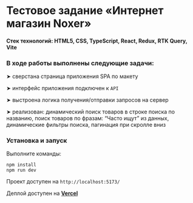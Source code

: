 # Тестовое задание «Интернет магазин Noxer»

#### Стек технологий: HTML5, CSS, TypeScript, React, Redux, RTK Query, Vite

### В ходе работы выполнены следующие задачи:  
➤	сверстана страница приложения SPA по макету

➤	интерфейс приложения подключен к `API`  

➤      выстроена логика получения/отправки запросов на сервер  

➤      реализован: динамический поиск товаров в строке поиска по названию, поиск товаров по фразам: “Часто ищут” из данных, динамические фильтры поиска, пагинация при скролле вниз

### Установка и запуск

Выполните команды:  
```
npm install
npm run dev
```
Проект доступен на `http://localhost:5173/`

Деплой доступен на [**Vercel**](https://noxer-shop.vercel.app/)